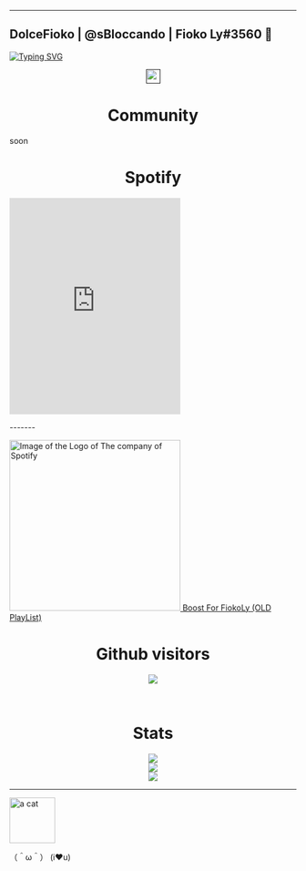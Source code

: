 <hr>

## DolceFioko | @sBloccando | Fioko Ly#3560 👋


<a align=center href="web.telegram.org/@sBloccando">[![Typing SVG](https://readme-typing-svg.herokuapp.com?font=Josefin+Sans&pause=1000&width=435&lines=Discord%3A+Fioko%233560;Telegram%3A+%40sBloccando;Twitter%3A+%40controllavo;What+u+want%3F;Need+help%3F+Write+me+on+socials;I%E2%99%A5u)](https://git.io/typing-svg)</a>

<div align=center>
<a href=""><img src="https://alessandrobasi.altervista.org/archivio/habbotext/text/generate.php?str=fioko&font=14" height=25></a>
<!-- <a href=""><img src="https://alessandrobasi.altervista.org/archivio/habbotext/text/generate.php?str=fyour_test_here&font=14" height=25></a>-->
</div>
  
<h1 align=center><b>Community</b></h1>

<p> soon </p>

<h1 align=center><b>Spotify</b></h1>
<iframe src="https://spotiwidget.vercel.app/widget?uid=31iiibxdbeyk64nbx2qoczchh3tu&theme=default&invert_artist_title=false&cover=true&progress_bar=true&progress_color=%23B3B3B3&sound_waves=true&sound_waves_color=%231ED760&background=true&background_color=%23121212" width="300" height="380" frameborder="0" allowtransparency="true" allow="encrypted-media"></iframe>
<p>-------</p>
<a href="https://adfoc.us/8003411">
 <img src="[https://logospng.org/wp-content/uploads/spotify.png](https://png2.cleanpng.com/sh/314aa9ee24c5c7dd14d09b5909bed983/L0KzQYm3WMA0N6pokZH0aYP2gLBuTfNtcaEyeeR9LXPyfcH8lPVzNZpoh9D8LYfygr3rTgdqbJYyj9drLYPzgrr7hb1qdqVqReV5b4Tsdsq0ifNwdl5ritduLXBpPcT2gBlidF5yfdZyYT3kfcG0jP9od6Qygds2Zj24coe7gsc1PZZqUapqMT60QYG6U8E0OmI6S6U8Mke0R4SCV8c0NqFzf3==/kisspng-clip-art-computer-icons-world-wide-web-sprite-inte-spotify-icon-free-of-social-media-amp-logos-ii-f-5b64b745ee98a1.1103313215333271739773.png)" alt="Image of the Logo of The company of Spotify" width="300"> Boost For FiokoLy (OLD PlayList)
</a>

<h1 align=center><b>Github visitors</b></h1>
<p align=center><img src="https://profile-counter.glitch.me/DolceJ0Lly/count.svg"></p><br>
<!--<img src="https://komarev.com/ghpvc/?username=Username"><br>-->
  
<div align=center>
<h1 align=center><b>Stats</b></h1>
<img src="https://github-readme-stats.vercel.app/api/top-langs/?username=DolceJ0Lly&theme=blue-green"><br>
<img src="https://github-readme-stats.vercel.app/api?username=DolceJ0Lly&show_icons=true&title_color=ffffff&icon_color=bb2acf&text_color=daf7dc&bg_color=151515"><br>
<img src="http://github-readme-streak-stats.herokuapp.com?user=DolceJ0Lly&theme=dark&date_format=j%20M%5B%20Y%5D&currStreakNum=EEFCFF&background=000000&stroke=0105DD&border=FFFFFF&ring=0A0DDD&fire=FFFFFF&sideNums=A781DD&currStreakLabel=50D2DD&sideLabels=5983DD&dates=FFFFFF"><br>
</div>

<hr>

<img src="https://camo.githubusercontent.com/be37cdc8f930300096c506ad4574eaae977c48fbb2705cfcb92f4eeab8282c7a/68747470733a2f2f6d656469612e67697068792e636f6d2f6d656469612f56674344417a634b767352364f4d307557672f67697068792e676966" alt="a cat" width="80"></img>


（＾ω＾） (i❤u)
